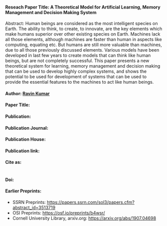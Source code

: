 #### Reseach Paper Title: A Theoretical Model for Artificial Learning, Memory Management and Decision Making System

Abstract: 
Human beings are considered as the most intelligent species on Earth. The ability to think, to create, to innovate, are the key elements which make humans superior over other existing species on Earth. Machines lack all those elements, although machines are faster than human in aspects like computing, equating etc. But humans are still more valuable than machines, due to all those previously discussed elements. Various models have been developed in last few years to create models that can think like human beings, but are not completely successful. This paper presents a new theoretical system for learning, memory management and decision making that can be used to develop highly complex systems, and shows the potential to be used for development of systems that can be used to provide the essential features to the machines to act like human beings. 

#### Author: [Ravin Kumar](https://mr-ravin.github.io)

#### Paper Title:

#### Publication: 

#### Publication Journal: 

#### Publication House: 

#### Publication link: 

#### Cite as:
```

```

#### Doi: 

#### Earlier Preprints:
- SSRN Preprints: https://papers.ssrn.com/sol3/papers.cfm?abstract_id=3513719
- OSI Preprints: https://osf.io/preprints/b4wsr/
- Cornell University Library, arxiv.org: https://arxiv.org/abs/1907.04698
